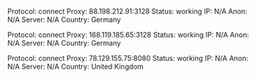 Protocol: connect
Proxy: 88.198.212.91:3128
Status: working
IP: N/A
Anon: N/A
Server: N/A
Country: Germany

Protocol: connect
Proxy: 168.119.185.65:3128
Status: working
IP: N/A
Anon: N/A
Server: N/A
Country: Germany

Protocol: connect
Proxy: 78.129.155.75:8080
Status: working
IP: N/A
Anon: N/A
Server: N/A
Country: United Kingdom

